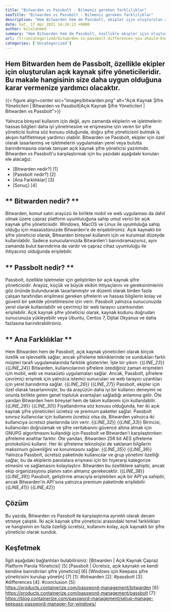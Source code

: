 ```yaml
---
title: "Bitwarden vs Passbolt - Bilmeniz gereken farklılıklar" 
seoTitle: "Bitwarden vs Passbolt - Bilmeniz gereken farklılıklar" 
description: "Hem Bitwarden hem de Passbolt, ekipler için oluşturulan açık kaynak şifre yöneticisi uygulamalarıdır. Bu makale hangisinin size daha uygun olduğuna karar vermenize yardımcı olacaktır." 
date: Sat, 17 Apr 2021 14:24:13 +0000
author: bilalahmed
summary: "Hem Bitwarden hem de Passbolt, özellikle ekipler için oluşturulan açık kaynak şifre yöneticileridir. Bu makale hangisinin size daha uygun olduğuna karar vermenize yardımcı olacaktır." 
url: /tr/uncategorized/bitwarden-vs-passbolt-differences-you-should-know/
categories: ['Uncategorized']
---
```


## Hem Bitwarden hem de Passbolt, özellikle ekipler için oluşturulan açık kaynak şifre yöneticileridir. Bu makale hangisinin size daha uygun olduğuna karar vermenize yardımcı olacaktır.

{{< figure align=center src="images/bitwarden.png" alt="Açık Kaynak Şifre Yöneticileri | Bitwarden vs Passbolt|Açık Kaynak Şifre Yöneticileri | Bitwarden vs Passbolt">}}

Yalnızca bireysel kullanım için değil, aynı zamanda ekiplerin ve işletmelerin hassas bilgileri daha iyi yönetmesine ve erişmesine izin veren bir şifre yöneticisi bulma söz konusu olduğunda, doğru şifre yöneticisini bulmak iş akışını hafifletmeye yardımcı olabilir. Bitwarden ve Passbolt, ekipler için özel olarak tasarlanmış ve işletmelerin uygulamaları yerel veya bulutta barındırmasına olanak tanıyan açık kaynak şifre yöneticisi yazılımıdır. Bitwarden vs Passbolt'u karşılaştırmak için bu yazıdaki aşağıdaki konuları ele alacağız:
  * [Bitwarden nedir?] [1]
  * [Passbolt nedir?] [2]
  * [Ana Farklılıklar] [3]
  * [Sonuç] [4]

## ** Bitwarden nedir? **
Bitwarden, komut satırı arayüzü ile birlikte mobil ve web uygulaması da dahil olmak üzere çapraz platform uyumluluğuna sahip umut verici bir açık kaynak şifre yöneticisidir. Windows, MacOS ve Linux ile uyumluluğa sahip olduğu için masaüstünüzde Bitwarden'e de erişebilirsiniz. Açık kaynaklı bir şifre yöneticisi olarak, Bitwarden bireysel kullanım için ve kurumsal düzeyde kullanılabilir. Sadece sunucularınızda Bitwarden'i barındıramazsınız, aynı zamanda bulut barındırma da vardır ve çapraz cihaz uyumluluğu ile ihtiyacınız olduğunda erişilebilir.

## ** Passbolt nedir? **
Passbolt, özellikle işletmeler için geliştirilen bir açık kaynak şifre yöneticisidir. Arayüz, küçük ve büyük ekibin ihtiyaçlarını ve gereksinimlerini göz önünde bulundurarak tasarlanmıştır ve düzenli olarak birden fazla çalışan tarafından erişilmesi gereken şifrelerin ve hassas bilgilerin kolay ve güvenli bir şekilde yönetilmesine izin verir. Passbolt yalnızca sunucunuzda yerel olarak kullanılabilir ve çevrimiçi bir web tarayıcı uzantısından erişilebilir. Açık kaynak şifre yöneticisi olarak, kaynak kodunu doğrudan sunucunuza yükleyebilir veya Ubuntu, Centos 7, Dijital Okyanus ve daha fazlasına barındırabilirsiniz.

## ** Ana Farklılıklar **
Hem Bitwarden hem de Passbolt, açık kaynak yöneticileri olarak birçok özellik ve işlevsellik sağlar, ancak şifreleme tekniklerinde ve sundukları farklı müşteri tarafı uygulamalarında farklılık gösterirler. İşte bir yıkım:
{{_LINE_23_}}
{{_LINE_24_}}
    Bitwarden, kullanıcılarının şifrelere istediğiniz zaman erişmeleri için mobil, web ve masaüstü uygulamaları sağlar. Ancak, Passbolt, şifrelere çevrimiçi erişmek için yalnızca istemci sunucuları ve web tarayıcı uzantıları için yerel barındırma sağlar.
{{_LINE_26_}}
{{_LINE_27_}}
    Passbolt, ekipler için özel olarak tasarlanmıştır, bu da arayüzün daha iyi bir kullanıcı deneyimi ve onunla birlikte gelen genel topluluk avantajları sağladığı anlamına gelir. Öte yandan Bitwarden hem bireysel hem de takım kullanımı için kullanılabilir.
{{_LINE_29_}}
{{_LINE_30_}}
    Fiyatlandırma söz konusu olduğunda, her iki açık kaynak şifre yöneticileri ücretsiz ve premium paketler sağlar. Passbolt sınırsız kullanıcılar için kullanımı ücretsiz olsa da, Bitwarden yalnızca iki kullanıcıya ücretsiz planlarında izin verir.
{{_LINE_32_}}
{{_LINE_33_}}
    Birincisi, kullanıcıları doğrulamak ve şifre veritabanını güvence altına almak için GNUPG algoritmasını kullandığı için Passbolt ve Bitwarden'i karşılaştırırken şifreleme anahtar farktır. Öte yandan, Bitwarden 256 bit AES şifreleme protokolünü kullanır. Her iki şifreleme teknolojisi de saklanan bilgilerin maksimum güvenliğini ve korunmasını sağlar.
{{_LINE_35_}}
{{_LINE_36_}}
    Yalnızca Passbolt, ücretsiz paketinde kullanıcılar ve grup yönetimi özelliği sağlar, bu da ekiplerin parolalara erişmesi için bir hiyerarşi kategorize etmesini ve sağlamasını kolaylaştırır. Bitwarden bu özelliklere sahiptir, ancak ekip organizasyonu planını satın almanız gerekecektir.
{{_LINE_38_}}
{{_LINE_39_}}
    Passbolt, geliştirme amacıyla erişilebilen açık bir API'ya sahiptir, ancak Bitwarden’in API'sına yalnızca premium paketinde erişilebilir.
{{_LINE_41_}}
{{_LINE_42_}}

## **Çözüm**
Bu yazıda, Bitwarden vs Passbolt ile karşılaştırma ayrıntılı olarak devam etmeye çalıştık. İki açık kaynak şifre yöneticisi arasındaki temel farklılıkları ve hangisinin en fazla özelliği ücretsiz, kullanımı kolay, açık kaynaklı bir şifre yöneticisi olarak sunduk.

## Keşfetmek
İlgili aşağıdaki bağlantıları bulabilirsiniz:
[Bitwarden | Açık Kaynak Çapraz Platform Parola Yöneticisi] [5]
[Passbolt | Ücretsiz, açık kaynaklı ve kendi kendine barındırılan şifre yöneticisi] [6]
[Windows için Keepass şifre yöneticisini kurulup yönetin] [7]
[1]: #bitwarden
[2]: #passbolt
[3]: #differences
[4]: #conclusion
[5]: https://products.containerize.com/password-management/bitwarden
[6]: https://products.containerize.com/password-management/passbolt
[7]: https://blog.containerize.com/password-management/setup-manage-keepass-password-manager-for-windows/
